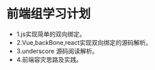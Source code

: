 # 前端组学习计划

* 1.js实现简单的双向绑定。
* 2.Vue,backBone,react实现双向绑定的源码解析。
* 3.underscore 源码阅读解析。
* 4.前端容灾思路及实践。
